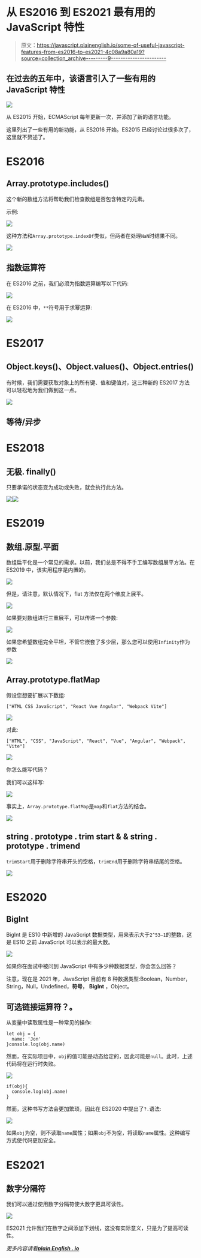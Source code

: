 # 从 ES2016 到 ES2021 最有用的 JavaScript 特性

> 原文：<https://javascript.plainenglish.io/some-of-useful-javascript-features-from-es2016-to-es2021-4c08a9a80a19?source=collection_archive---------9----------------------->

## 在过去的五年中，该语言引入了一些有用的 JavaScript 特性

![](img/77e745570931a2a1b8caedbd0772497c.png)

从 ES2015 开始，ECMAScript 每年更新一次，并添加了新的语言功能。

这里列出了一些有用的新功能，从 ES2016 开始。ES2015 已经讨论过很多次了，这里就不赘述了。

# ES2016

## Array.prototype.includes()

这个新的数组方法将帮助我们检查数组是否包含特定的元素。

示例:

![](img/368d14f33093f0fdd9d81b7f7339c6aa.png)

这种方法和`Array.prototype.indexOf`类似，但两者在处理`NaN`时结果不同。

![](img/5523da61b4d463739cb280a8226d898d.png)

## 指数运算符

在 ES2016 之前，我们必须为指数运算编写以下代码:

![](img/94d91961c2d6a6a939526efbeecf5c94.png)

在 ES2016 中，`**`符号用于求幂运算:

![](img/ae347b0a9e4a12b8d9278f0be9517560.png)

# ES2017

## Object.keys()、Object.values()、Object.entries()

有时候，我们需要获取对象上的所有键、值和键值对，这三种新的 ES2017 方法可以轻松地为我们做到这一点。

![](img/ada8758a9241d22436f0bb17339a8ef0.png)

## 等待/异步

# ES2018

## 无极. finally()

只要承诺的状态变为成功或失败，就会执行此方法。

![](img/420915888035c71c05dbd4a4c12adc7a.png)![](img/138e1fb027ae2aebbf73fff7f393ec11.png)

# ES2019

## 数组.原型.平面

数组扁平化是一个常见的需求。以前，我们总是不得不手工编写数组展平方法。在 ES2019 中，该实用程序是内置的。

![](img/4b88731ee1b52325e621a0d187b39de4.png)

但是，请注意，默认情况下，flat 方法仅在两个维度上展平。

![](img/5a146046928f59d2a61813ce50d0a580.png)

如果要对数组进行三重展平，可以传递一个参数:

![](img/dacb98af628183561db721ecae17d349.png)

如果您希望数组完全平坦，不管它嵌套了多少层，那么您可以使用`Infinity`作为参数

![](img/bb66edbe01b3088b54199ee9628a45b5.png)

## Array.prototype.flatMap

假设您想要扩展以下数组:

```
["HTML CSS JavaScript", "React Vue Angular", "Webpack Vite"]
```

![](img/3cb4a9c76680996ee16b029b0fa52798.png)

对此:

```
["HTML", "CSS", "JavaScript", "React", "Vue", "Angular", "Webpack", "Vite"]
```

![](img/f8e67b37f9069400d8132b9884e33441.png)

你怎么能写代码？

我们可以这样写:

![](img/7aa3ba2df230d7e28404412f3509bbe4.png)

事实上，`Array.prototype.flatMap`是`map`和`flat`方法的结合。

![](img/ef2078644770eb63ec27628f13535f2f.png)

## string . prototype . trim start & & string . prototype . trimend

`trimStart`用于删除字符串开头的空格，`trimEnd`用于删除字符串结尾的空格。

![](img/2de71c3f49bd67a02cf49195cb5c2984.png)

# ES2020

## BigInt

BigInt 是 ES10 中新增的 JavaScript 数据类型，用来表示大于`2^53–1`的整数，这是 ES10 之前 JavaScript 可以表示的最大数。

![](img/d3f29cfba743cc8626c509b66c5435ae.png)

如果你在面试中被问到 JavaScript 中有多少种数据类型，你会怎么回答？

注意，现在是 2021 年，JavaScript 目前有 8 种数据类型:Boolean，Number，String，Null，Undefined，**符号**， **BigInt** ，Object。

## **可选链接**运算符？。

从变量中读取属性是一种常见的操作:

```
let obj = {
  name: 'Jon'
}console.log(obj.name)
```

然而，在实际项目中，`obj`的值可能是动态给定的，因此可能是`null`。此时，上述代码将在运行时失败。

![](img/475d26b3996e877c2dddfb0e24166ab7.png)

```
if(obj){
  console.log(obj.name)
}
```

然而，这种书写方法会更加繁琐，因此在 ES2020 中提出了`?.`语法:

![](img/0b9b2d9a0795e00db8e9cc51085198f0.png)

如果`obj`为空，则不读取`name`属性；如果`obj`不为空，将读取`name`属性。这种编写方式使代码更加安全。

# ES2021

## 数字分隔符

我们可以通过使用数字分隔符使大数字更具可读性。

![](img/f597572518fa895a95e36cd7a49ecd5f.png)

ES2021 允许我们在数字之间添加下划线，这没有实际意义，只是为了提高可读性。

*更多内容请看*[***plain English . io***](http://plainenglish.io)